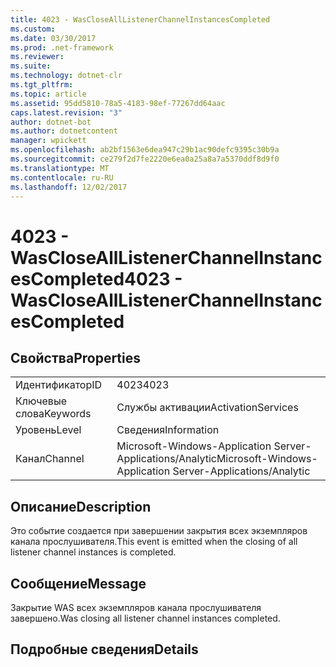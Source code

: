 ```yaml
---
title: 4023 - WasCloseAllListenerChannelInstancesCompleted
ms.custom: 
ms.date: 03/30/2017
ms.prod: .net-framework
ms.reviewer: 
ms.suite: 
ms.technology: dotnet-clr
ms.tgt_pltfrm: 
ms.topic: article
ms.assetid: 95dd5810-78a5-4183-98ef-77267dd64aac
caps.latest.revision: "3"
author: dotnet-bot
ms.author: dotnetcontent
manager: wpickett
ms.openlocfilehash: ab2bf1563e6dea947c29b1ac90defc9395c30b9a
ms.sourcegitcommit: ce279f2d7fe2220e6ea0a25a8a7a5370ddf8d9f0
ms.translationtype: MT
ms.contentlocale: ru-RU
ms.lasthandoff: 12/02/2017
---
```

# <a name="4023---wasclosealllistenerchannelinstancescompleted"></a><span data-ttu-id="3bb58-102">4023 - WasCloseAllListenerChannelInstancesCompleted</span><span class="sxs-lookup"><span data-stu-id="3bb58-102">4023 - WasCloseAllListenerChannelInstancesCompleted</span></span>
## <a name="properties"></a><span data-ttu-id="3bb58-103">Свойства</span><span class="sxs-lookup"><span data-stu-id="3bb58-103">Properties</span></span>  
  
|||  
|-|-|  
|<span data-ttu-id="3bb58-104">Идентификатор</span><span class="sxs-lookup"><span data-stu-id="3bb58-104">ID</span></span>|<span data-ttu-id="3bb58-105">4023</span><span class="sxs-lookup"><span data-stu-id="3bb58-105">4023</span></span>|  
|<span data-ttu-id="3bb58-106">Ключевые слова</span><span class="sxs-lookup"><span data-stu-id="3bb58-106">Keywords</span></span>|<span data-ttu-id="3bb58-107">Службы активации</span><span class="sxs-lookup"><span data-stu-id="3bb58-107">ActivationServices</span></span>|  
|<span data-ttu-id="3bb58-108">Уровень</span><span class="sxs-lookup"><span data-stu-id="3bb58-108">Level</span></span>|<span data-ttu-id="3bb58-109">Сведения</span><span class="sxs-lookup"><span data-stu-id="3bb58-109">Information</span></span>|  
|<span data-ttu-id="3bb58-110">Канал</span><span class="sxs-lookup"><span data-stu-id="3bb58-110">Channel</span></span>|<span data-ttu-id="3bb58-111">Microsoft-Windows-Application Server-Applications/Analytic</span><span class="sxs-lookup"><span data-stu-id="3bb58-111">Microsoft-Windows-Application Server-Applications/Analytic</span></span>|  
  
## <a name="description"></a><span data-ttu-id="3bb58-112">Описание</span><span class="sxs-lookup"><span data-stu-id="3bb58-112">Description</span></span>  
 <span data-ttu-id="3bb58-113">Это событие создается при завершении закрытия всех экземпляров канала прослушивателя.</span><span class="sxs-lookup"><span data-stu-id="3bb58-113">This event is emitted when the closing of all listener channel instances is  completed.</span></span>  
  
## <a name="message"></a><span data-ttu-id="3bb58-114">Сообщение</span><span class="sxs-lookup"><span data-stu-id="3bb58-114">Message</span></span>  
 <span data-ttu-id="3bb58-115">Закрытие WAS всех экземпляров канала прослушивателя завершено.</span><span class="sxs-lookup"><span data-stu-id="3bb58-115">Was closing all listener channel instances completed.</span></span>  
  
## <a name="details"></a><span data-ttu-id="3bb58-116">Подробные сведения</span><span class="sxs-lookup"><span data-stu-id="3bb58-116">Details</span></span>
